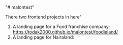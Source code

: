 "# malontest" 

There two frontend projects in here"
1. A landing page for a Food franchise company: https://todak2000.github.io/malontest/foodieland/
2. A landing page for Nairaland: 

